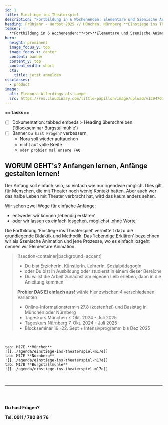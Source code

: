 ```yaml
---
id: 1
title: Einstiege ins Theaterspiel
description: "Fortbildung in 6 Wochenenden: Elementare und Szenische Animation"
heading: Frühjahr - Herbst 2025 // München, Nürnberg **Einstiege ins Theaterspiel**
teaser: |
  **Fortbildung in 6 Wochenenden:**<br>**Elementare und Szenische Animation**
hero:
  height: prominent
  image_focus_y: top
  image_focus_x: center
  content: banner
  content_y: top
  content_width: short
  cta:
    title: jetzt anmelden
cssclasses:
  - product
image:
  alt: Eleanora Allerdings als Lampe
  src: https://res.cloudinary.com/little-papillon/image/upload/v1594701917/dasei/einstiege_lampe_nora.jpg
---
```


==**Tasks**==
- [ ] Dokumentation: tabbed embeds > Heading überschreiben ('Blockseminar Burgstallmühle')
- [ ] Banner `Du hast Fragen?` verbessern
	- Nora soll wieder auftauchen
	- nicht auf volle Breite
	- `oder probier mal unsere FAQ`

<!-- PUBLISH-FROM-HERE -->
## **WORUM GEHT's?** Anfangen lernen, Anfänge gestalten lernen!
Der Anfang soll einfach sein, so einfach wie nur irgendwie möglich. Dies gilt für Menschen, die mit Theater noch wenig Kontakt hatten. Aber auch wer das halbe Leben mit Theater verbracht hat, wird das kaum anders sehen.


Wir sehen zwei Wege für einfache Anfänge:
- entweder wir können ‚lebendig erklären‘
- oder wir lassen es einfach losgehen, möglichst ‚ohne Worte‘

Die Fortbildung 'Einstiege ins Theaterspiel' vermittelt dazu die grundlegende Didaktik und Methodik. Das 'lebendige Erklären' bezeichnen wir als Szenische Animation und jene Prozesse, wo es einfach losgeht nennen wir Elementare Animation.


> [!section-container|background=accent] 
> - Du bist ErzieherIn, KünstlerIn, LehrerIn, SozialpädagogIn
> - oder Du bist in Ausbildung oder studierst in einem dieser Bereiche
> - Du willst die Arbeit zunächst am eigenen Leib erleben, dann in die Anleitung kommen
> 
> **Probier DAS Ei einfach aus!** wähle hier zwischen 4 verschiedenen Varianten
> - Online-Informationstermin 27.8 (kostenfrei) und Basistag in München oder Nürnberg
> - Tageskurs München 7. Okt. 2024 - Juli 2025
> - Tageskurs Nürnberg 7. Okt. 2024 - Juli 2025
> - Blockseminar 19.-22. Sept + Intensivprogramm bis Dez 2025

<br>

~~~tabs
tab: M17E **München**
![[../agenda/einstiege-ins-theaterspiel-m17e]]
tab: M17E **Nürnberg**
![[../agenda/einstiege-ins-theaterspiel-n17e]]
tab: M17B **Burgstallmühle**
![[../agenda/einstiege-ins-theaterspiel-m17e]]
~~~

<br/>
<hr/>
<br/>
<br/>

<Banner>
  <Prose>
    <p class="h2"><strong>Du hast Fragen?</strong></p>
    <p>
      <strong>Tel. 0911 / 780 84 76</strong>
    </p>
  </Prose>
</Banner>


<br>
